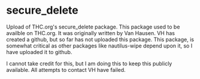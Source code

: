 # secure_delete
Upload of THC.org's secure_delete package. This package used to be availble on
THC.org. It was originally written by Van Hausen. VH has created a github, but
so far has not uploaded this package. This package, is somewhat critical as
other packages like nautilus-wipe depend upon it, so I have uploaded it to
github.

I cannot take credit for this, but I am doing this to keep this publicly
available. All attempts to contact VH have failed.
